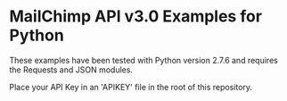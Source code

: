 # MailChimp API v3.0 Examples for Python

These examples have been tested with Python version 2.7.6 and requires the Requests and JSON modules.

Place your API Key in an 'APIKEY' file in the root of this repository.
